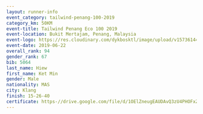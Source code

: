 ```yaml
--- 
layout: runner-info 
event_category: tailwind-penang-100-2019 
category_km: 50KM 
event-title: Tailwind Penang Eco 100 2019 
event-location: Bukit Mertajam, Penang, Malaysia 
event-logo: https://res.cloudinary.com/dykbosktl/image/upload/v1573614442/Logo/Logo_gqlzi3.jpg 
event-date: 2019-06-22 
overall_rank: 94
gender_rank: 67
bib: 5064
last_name: Hiew
first_name: Ket Min
gender: Male
nationality: MAS
city: Klang
finish: 15-26-40
certificate: https-//drive.google.com/file/d/1OElZneugEAUDAvQ3zU4PHOFxZ3cC3Zj/view?usp=sharing
--- 
```

